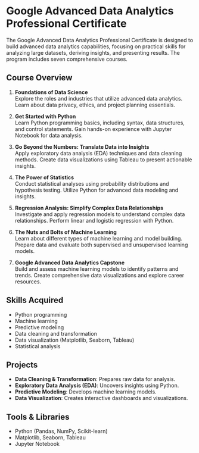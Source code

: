# Google Advanced Data Analytics Professional Certificate

The Google Advanced Data Analytics Professional Certificate is designed to build advanced data analytics capabilities, focusing on practical skills for analyzing large datasets, deriving insights, and presenting results. The program includes seven comprehensive courses.


## Course Overview

1. **Foundations of Data Science**  
   Explore the roles and industries that utilize advanced data analytics. Learn about data privacy, ethics, and project planning essentials.

2. **Get Started with Python**  
   Learn Python programming basics, including syntax, data structures, and control statements. Gain hands-on experience with Jupyter Notebook for data analysis.

3. **Go Beyond the Numbers: Translate Data into Insights**  
   Apply exploratory data analysis (EDA) techniques and data cleaning methods. Create data visualizations using Tableau to present actionable insights.

4. **The Power of Statistics**  
   Conduct statistical analyses using probability distributions and hypothesis testing. Utilize Python for advanced data modeling and insights.

5. **Regression Analysis: Simplify Complex Data Relationships**  
   Investigate and apply regression models to understand complex data relationships. Perform linear and logistic regression with Python.

6. **The Nuts and Bolts of Machine Learning**  
   Learn about different types of machine learning and model building. Prepare data and evaluate both supervised and unsupervised learning models.

7. **Google Advanced Data Analytics Capstone**  
   Build and assess machine learning models to identify patterns and trends. Create comprehensive data visualizations and explore career resources.
   
## Skills Acquired
- Python programming
- Machine learning
- Predictive modeling
- Data cleaning and transformation
- Data visualization (Matplotlib, Seaborn, Tableau)
- Statistical analysis

## Projects
- **Data Cleaning & Transformation**: Prepares raw data for analysis.
- **Exploratory Data Analysis (EDA)**: Uncovers insights using Python.
- **Predictive Modeling**: Develops machine learning models.
- **Data Visualization**: Creates interactive dashboards and visualizations.

## Tools & Libraries
- Python (Pandas, NumPy, Scikit-learn)
- Matplotlib, Seaborn, Tableau
- Jupyter Notebook
